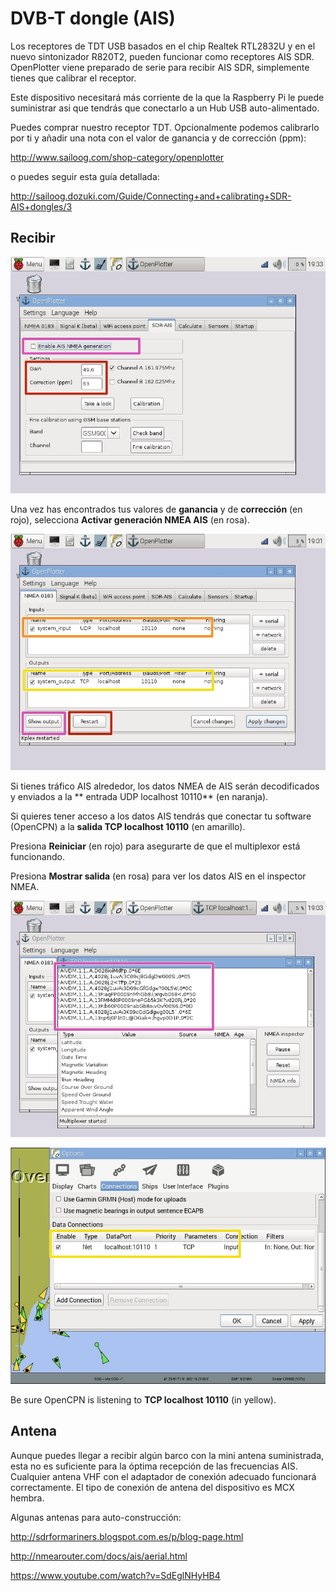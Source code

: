 # DVB-T dongle (AIS)

Los receptores de TDT USB basados en el chip Realtek RTL2832U y en el nuevo sintonizador R820T2, pueden funcionar como receptores AIS SDR. OpenPlotter viene preparado de serie para recibir AIS SDR, simplemente tienes que calibrar el receptor.

Este dispositivo necesitará más corriente de la que la Raspberry Pi le puede suministrar asi que tendrás que conectarlo a un Hub USB auto-alimentado.

Puedes comprar nuestro receptor TDT. Opcionalmente podemos calibrarlo por ti y añadir una nota con el valor de ganancia y de corrección (ppm):

http://www.sailoog.com/shop-category/openplotter

o puedes seguir esta guía detallada:

http://sailoog.dozuki.com/Guide/Connecting+and+calibrating+SDR-AIS+dongles/3

## Recibir
![](sdr_ais1.jpeg)

Una vez has encontrados tus valores de **ganancia** y de **corrección** (en rojo), selecciona **Activar generación NMEA AIS** (en rosa).

![](sdr_ais2.jpeg)

Si tienes tráfico AIS alrededor, los datos NMEA de AIS serán decodificados y enviados a la ** entrada UDP localhost 10110** (en naranja).

Si quieres tener acceso a los datos AIS tendrás que conectar tu software (OpenCPN) a la **salida TCP localhost 10110** (en amarillo).

Presiona **Reiniciar** (en rojo) para asegurarte de que el multiplexor está funcionando.

Presiona **Mostrar salida** (en rosa) para ver los datos AIS en el inspector NMEA.

![](sdr_ais3.jpeg)

![](sdr_ais4.jpeg)

Be sure OpenCPN is listening to **TCP localhost 10110** (in yellow).

## Antena

Aunque puedes llegar a recibir algún barco con la mini antena suministrada, esta no es suficiente para la óptima recepción de las frecuencias AIS. Cualquier antena VHF con el adaptador de conexión adecuado funcionará correctamente. El tipo de conexión de antena del dispositivo es MCX hembra.

Algunas antenas para auto-construcción:

http://sdrformariners.blogspot.com.es/p/blog-page.html

http://nmearouter.com/docs/ais/aerial.html

https://www.youtube.com/watch?v=SdEglNHyHB4